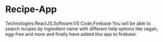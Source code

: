 # Recipe-App
Technologies:ReactJS,Software:VS Code,Firebase
You will be able to search recipes by ingredient name with different help options like vegan, egg-free and more and finally have added this app to firebase.
